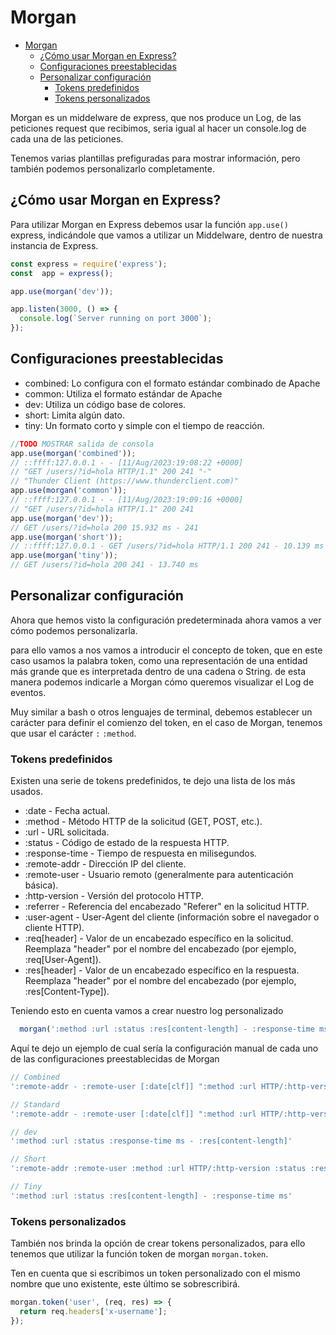 # Morgan

- [Morgan](#morgan)
  - [¿Cómo usar Morgan en Express?](#cómo-usar-morgan-en-express)
  - [Configuraciones preestablecidas](#configuraciones-preestablecidas)
  - [Personalizar configuración](#personalizar-configuración)
    - [Tokens predefinidos](#tokens-predefinidos)
    - [Tokens personalizados](#tokens-personalizados)

Morgan es un middelware de express, que nos produce un Log, de las peticiones request
que recibimos, seria igual al hacer un console.log de cada una de las peticiones.

Tenemos varias plantillas prefiguradas para mostrar información, pero también
podemos personalizarlo completamente.

## ¿Cómo usar Morgan en Express?

Para utilizar Morgan en Express debemos usar la función ``app.use()``
express, indicándole que vamos a utilizar un Middelware, dentro de nuestra instancia de Express.

```js
const express = require('express');
const  app = express();

app.use(morgan('dev'));

app.listen(3000, () => {
  console.log(`Server running on port 3000`);
});

```

## Configuraciones preestablecidas

- combined: Lo configura con el formato estándar combinado de Apache
- common: Utiliza el formato estándar de Apache
- dev: Utiliza un código base de colores.
- short: Limita algún dato.
- tiny: Un formato corto y simple con el tiempo de reacción.

```js
//TODO MOSTRAR salida de consola
app.use(morgan('combined')); 
// ::ffff:127.0.0.1 - - [11/Aug/2023:19:08:22 +0000] 
// "GET /users/?id=hola HTTP/1.1" 200 241 "-"
// "Thunder Client (https://www.thunderclient.com)"
app.use(morgan('common'));
// ::ffff:127.0.0.1 - - [11/Aug/2023:19:09:16 +0000] 
// "GET /users/?id=hola HTTP/1.1" 200 241
app.use(morgan('dev'));
// GET /users/?id=hola 200 15.932 ms - 241
app.use(morgan('short'));
// ::ffff:127.0.0.1 - GET /users/?id=hola HTTP/1.1 200 241 - 10.139 ms
app.use(morgan('tiny'));
// GET /users/?id=hola 200 241 - 13.740 ms
```

## Personalizar configuración

Ahora que hemos visto la configuración predeterminada ahora vamos
a ver cómo podemos personalizarla.

para ello vamos a nos vamos a introducir el concepto de token,
que en este caso usamos la palabra token, como una representación de una entidad más grande que es interpretada dentro de una cadena o String. de esta manera podemos indicarle a Morgan
cómo queremos visualizar el Log de eventos.

Muy similar a bash o otros lenguajes de terminal, debemos establecer un carácter para definir el comienzo del token, en el caso de Morgan, tenemos que usar el carácter `:` `:method`.

### Tokens predefinidos

Existen una serie de tokens predefinidos, te dejo una lista de los más usados.

- :date - Fecha actual.
- :method - Método HTTP de la solicitud (GET, POST, etc.).
- :url - URL solicitada.
- :status - Código de estado de la respuesta HTTP.
- :response-time - Tiempo de respuesta en milisegundos.
- :remote-addr - Dirección IP del cliente.
- :remote-user - Usuario remoto (generalmente para autenticación básica).
- :http-version - Versión del protocolo HTTP.
- :referrer - Referencia del encabezado "Referer" en la solicitud HTTP.
- :user-agent - User-Agent del cliente (información sobre el navegador o cliente HTTP).
- :req[header] - Valor de un encabezado específico en la solicitud. Reemplaza "header" por el nombre del encabezado (por ejemplo, :req[User-Agent]).
- :res[header] - Valor de un encabezado específico en la respuesta. Reemplaza "header" por el nombre del encabezado (por ejemplo, :res[Content-Type]).

Teniendo esto en cuenta vamos a crear nuestro log personalizado

```js
  morgan(':method :url :status :res[content-length] - :response-time ms')
```

Aquí te dejo un ejemplo de cual sería la configuración manual
de cada uno de las configuraciones preestablecidas de Morgan

```js
// Combined
':remote-addr - :remote-user [:date[clf]] ":method :url HTTP/:http-version" :status :res[content-length] ":referrer" ":user-agent"'

// Standard
':remote-addr - :remote-user [:date[clf]] ":method :url HTTP/:http-version" :status :res[content-length'

// dev
':method :url :status :response-time ms - :res[content-length]'

// Short
':remote-addr :remote-user :method :url HTTP/:http-version :status :res[content-length] - :response-time ms'

// Tiny
':method :url :status :res[content-length] - :response-time ms'
```

### Tokens personalizados

También nos brinda la opción de crear tokens personalizados, para ello tenemos que utilizar
la función token de morgan `morgan.token`.

Ten en cuenta que si escribimos  un token personalizado con el mismo nombre
que uno existente, este último se sobrescribirá.

```js
morgan.token('user', (req, res) => {
  return req.headers['x-username']; 
});
```

